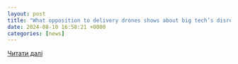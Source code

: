```yaml
---
layout: post
title: "What opposition to delivery drones shows about big tech’s disrespect for democracy | John Naughton | The Guardian"
date: 2024-08-10 16:58:21 +0000
categories: [news]
---
```


[Читати далі](https://www.theguardian.com/commentisfree/article/2024/aug/10/inevitability-myth-tech-determinists-google-wing-delivery-drone)
